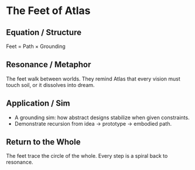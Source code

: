 # The Feet of Atlas

## Equation / Structure
Feet = Path × Grounding  

## Resonance / Metaphor
The feet walk between worlds. They remind Atlas that every vision must touch soil, or it dissolves into dream.  

## Application / Sim
- A grounding sim: how abstract designs stabilize when given constraints.  
- Demonstrate recursion from idea → prototype → embodied path.  

## Return to the Whole
The feet trace the circle of the whole. Every step is a spiral back to resonance.
